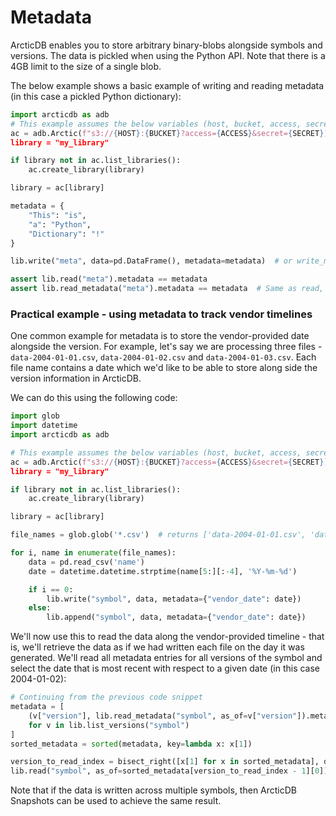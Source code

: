 # Metadata

ArcticDB enables you to store arbitrary binary-blobs alongside symbols and versions. The data is pickled when using the Python API. Note that there is a 4GB limit to the size of a single blob. 

The below example shows a basic example of writing and reading metadata (in this case a pickled Python dictionary):

```Python
import arcticdb as adb
# This example assumes the below variables (host, bucket, access, secret) are validly set
ac = adb.Arctic(f"s3://{HOST}:{BUCKET}?access={ACCESS}&secret={SECRET})
library = "my_library"

if library not in ac.list_libraries():
    ac.create_library(library)

library = ac[library]

metadata = {
    "This": "is",
    "a": "Python",
    "Dictionary": "!"
}

lib.write("meta", data=pd.DataFrame(), metadata=metadata)  # or write_metadata can be used - will still create a new version, but doesn't require `data` to be passed in

assert lib.read("meta").metadata == metadata
assert lib.read_metadata("meta").metadata == metadata  # Same as read, but doesn't return data from storage
```

### Practical example - using metadata to track vendor timelines

One common example for metadata is to store the vendor-provided date alongside the version. For example, let's say we are processing three files - `data-2004-01-01.csv`, `data-2004-01-02.csv` and `data-2004-01-03.csv`. Each file name contains a date which we'd like to be able to store along side the version information in ArcticDB.

We can do this using the following code:

```python
import glob
import datetime
import arcticdb as adb

# This example assumes the below variables (host, bucket, access, secret) are validly set
ac = adb.Arctic(f"s3://{HOST}:{BUCKET}?access={ACCESS}&secret={SECRET})
library = "my_library"

if library not in ac.list_libraries():
    ac.create_library(library)

library = ac[library]

file_names = glob.glob('*.csv')  # returns ['data-2004-01-01.csv', 'data-2004-01-02.csv', 'data-2004-01-03.csv']

for i, name in enumerate(file_names):
    data = pd.read_csv('name')
    date = datetime.datetime.strptime(name[5:][:-4], '%Y-%m-%d')

    if i == 0:
        lib.write("symbol", data, metadata={"vendor_date": date})
    else:
        lib.append("symbol", data, metadata={"vendor_date": date})
```

We'll now use this to read the data along the vendor-provided timeline - that is, we'll retrieve the data as if we had written each file on the day it was generated. We'll read all metadata entries for all versions of the symbol and select the date that is most recent with respect to a given date (in this case 2004-01-02):

```python
# Continuing from the previous code snippet
metadata = [
    (v["version"], lib.read_metadata("symbol", as_of=v["version"]).metadata.get("vendor_date"))
    for v in lib.list_versions("symbol")
]
sorted_metadata = sorted(metadata, key=lambda x: x[1])

version_to_read_index = bisect_right([x[1] for x in sorted_metadata], datetime.datetime(2004, 1, 2))
lib.read("symbol", as_of=sorted_metadata[version_to_read_index - 1][0])
```

Note that if the data is written across multiple symbols, then ArcticDB Snapshots can be used to achieve the same result. 
